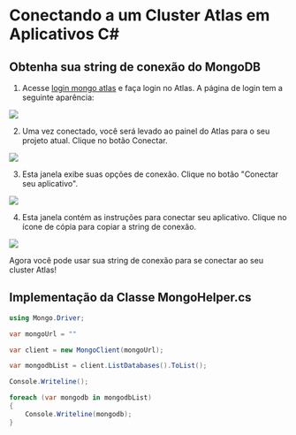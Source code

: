 # Conectando a um Cluster Atlas em Aplicativos C#

## Obtenha sua string de conexão do MongoDB

1. Acesse [login mongo atlas](https://account.mongodb.com/account/login) e faça login no Atlas. A página de login tem a seguinte aparência:

![](https://d36ai2hkxl16us.cloudfront.net/course-uploads/ae62dcd7-abdc-4e90-a570-83eccba49043/f3wzr9w9nf34-100-mongodb-login.png)

2. Uma vez conectado, você será levado ao painel do Atlas para o seu projeto atual. Clique no botão Conectar.

![](https://d36ai2hkxl16us.cloudfront.net/course-uploads/ae62dcd7-abdc-4e90-a570-83eccba49043/o6zksa29hn57-300-atlas-dashboard-connect-button.png)

3. Esta janela exibe suas opções de conexão. Clique no botão "Conectar seu aplicativo".

![](https://d36ai2hkxl16us.cloudfront.net/course-uploads/ae62dcd7-abdc-4e90-a570-83eccba49043/pxnabkw2iwd4-400-connection-string-options.png)

4. Esta janela contém as instruções para conectar seu aplicativo. Clique no ícone de cópia para copiar a string de conexão.

![](https://d36ai2hkxl16us.cloudfront.net/course-uploads/ae62dcd7-abdc-4e90-a570-83eccba49043/yppbtzerpvru-500-connection-string-window.png)

Agora você pode usar sua string de conexão para se conectar ao seu cluster Atlas!

## Implementação da Classe MongoHelper.cs

```C#
using Mongo.Driver;

var mongoUrl = ""

var client = new MongoClient(mongoUrl);

var mongodbList = client.ListDatabases().ToList();

Console.Writeline();

foreach (var mongodb in mongodbList)
{
    Console.Writeline(mongodb);
}
```
